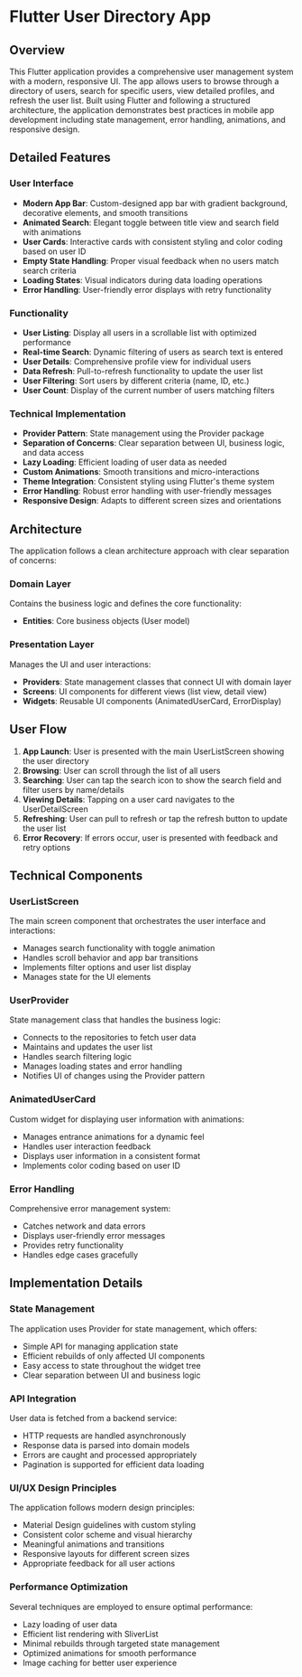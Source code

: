 # Flutter User Directory App

## Overview

This Flutter application provides a comprehensive user management system with a modern, responsive UI. The app allows users to browse through a directory of users, search for specific users, view detailed profiles, and refresh the user list. Built using Flutter and following a structured architecture, the application demonstrates best practices in mobile app development including state management, error handling, animations, and responsive design.

## Detailed Features

### User Interface
- **Modern App Bar**: Custom-designed app bar with gradient background, decorative elements, and smooth transitions
- **Animated Search**: Elegant toggle between title view and search field with animations
- **User Cards**: Interactive cards with consistent styling and color coding based on user ID
- **Empty State Handling**: Proper visual feedback when no users match search criteria
- **Loading States**: Visual indicators during data loading operations
- **Error Handling**: User-friendly error displays with retry functionality

### Functionality
- **User Listing**: Display all users in a scrollable list with optimized performance
- **Real-time Search**: Dynamic filtering of users as search text is entered
- **User Details**: Comprehensive profile view for individual users
- **Data Refresh**: Pull-to-refresh functionality to update the user list
- **User Filtering**: Sort users by different criteria (name, ID, etc.)
- **User Count**: Display of the current number of users matching filters

### Technical Implementation
- **Provider Pattern**: State management using the Provider package
- **Separation of Concerns**: Clear separation between UI, business logic, and data access
- **Lazy Loading**: Efficient loading of user data as needed
- **Custom Animations**: Smooth transitions and micro-interactions
- **Theme Integration**: Consistent styling using Flutter's theme system
- **Error Handling**: Robust error handling with user-friendly messages
- **Responsive Design**: Adapts to different screen sizes and orientations

## Architecture

The application follows a clean architecture approach with clear separation of concerns:


### Domain Layer
Contains the business logic and defines the core functionality:
- **Entities**: Core business objects (User model)

### Presentation Layer
Manages the UI and user interactions:
- **Providers**: State management classes that connect UI with domain layer
- **Screens**: UI components for different views (list view, detail view)
- **Widgets**: Reusable UI components (AnimatedUserCard, ErrorDisplay)

## User Flow

1. **App Launch**: User is presented with the main UserListScreen showing the user directory
2. **Browsing**: User can scroll through the list of all users
3. **Searching**: User can tap the search icon to show the search field and filter users by name/details
4. **Viewing Details**: Tapping on a user card navigates to the UserDetailScreen
5. **Refreshing**: User can pull to refresh or tap the refresh button to update the user list
6. **Error Recovery**: If errors occur, user is presented with feedback and retry options

## Technical Components

### UserListScreen
The main screen component that orchestrates the user interface and interactions:
- Manages search functionality with toggle animation
- Handles scroll behavior and app bar transitions
- Implements filter options and user list display
- Manages state for the UI elements

### UserProvider
State management class that handles the business logic:
- Connects to the repositories to fetch user data
- Maintains and updates the user list
- Handles search filtering logic
- Manages loading states and error handling
- Notifies UI of changes using the Provider pattern

### AnimatedUserCard
Custom widget for displaying user information with animations:
- Manages entrance animations for a dynamic feel
- Handles user interaction feedback
- Displays user information in a consistent format
- Implements color coding based on user ID

### Error Handling
Comprehensive error management system:
- Catches network and data errors
- Displays user-friendly error messages
- Provides retry functionality
- Handles edge cases gracefully

## Implementation Details

### State Management
The application uses Provider for state management, which offers:
- Simple API for managing application state
- Efficient rebuilds of only affected UI components
- Easy access to state throughout the widget tree
- Clear separation between UI and business logic

### API Integration
User data is fetched from a backend service:
- HTTP requests are handled asynchronously
- Response data is parsed into domain models
- Errors are caught and processed appropriately
- Pagination is supported for efficient data loading

### UI/UX Design Principles
The application follows modern design principles:
- Material Design guidelines with custom styling
- Consistent color scheme and visual hierarchy
- Meaningful animations and transitions
- Responsive layouts for different screen sizes
- Appropriate feedback for all user actions

### Performance Optimization
Several techniques are employed to ensure optimal performance:
- Lazy loading of user data
- Efficient list rendering with SliverList
- Minimal rebuilds through targeted state management
- Optimized animations for smooth performance
- Image caching for better user experience

